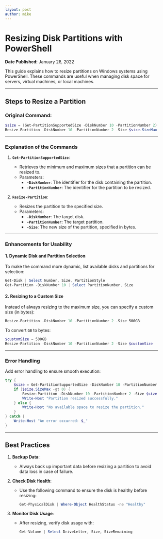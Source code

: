```yaml
---
layout: post
author: mike
---
```


# Resizing Disk Partitions with PowerShell

**Date Published**: January 28, 2022

This guide explains how to resize partitions on Windows systems using PowerShell. These commands are useful when managing disk space for servers, virtual machines, or local machines.

---

## **Steps to Resize a Partition**

### Original Command:
```powershell
$size = (Get-PartitionSupportedSize -DiskNumber 10 -PartitionNumber 2)
Resize-Partition -DiskNumber 10 -PartitionNumber 2 -Size $size.SizeMax
```

---

### **Explanation of the Commands**

1. **`Get-PartitionSupportedSize`**:
   - Retrieves the minimum and maximum sizes that a partition can be resized to.
   - Parameters:
     - **`-DiskNumber`**: The identifier for the disk containing the partition.
     - **`-PartitionNumber`**: The identifier for the partition to be resized.

2. **`Resize-Partition`**:
   - Resizes the partition to the specified size.
   - Parameters:
     - **`-DiskNumber`**: The target disk.
     - **`-PartitionNumber`**: The target partition.
     - **`-Size`**: The new size of the partition, specified in bytes.

---

### **Enhancements for Usability**

#### 1. **Dynamic Disk and Partition Selection**
To make the command more dynamic, list available disks and partitions for selection:
```powershell
Get-Disk | Select Number, Size, PartitionStyle
Get-Partition -DiskNumber 10 | Select PartitionNumber, Size
```

#### 2. **Resizing to a Custom Size**
Instead of always resizing to the maximum size, you can specify a custom size (in bytes):
```powershell
Resize-Partition -DiskNumber 10 -PartitionNumber 2 -Size 500GB
```

To convert `GB` to bytes:
```powershell
$customSize = 500GB
Resize-Partition -DiskNumber 10 -PartitionNumber 2 -Size $customSize
```

---

### **Error Handling**

Add error handling to ensure smooth execution:
```powershell
try {
    $size = Get-PartitionSupportedSize -DiskNumber 10 -PartitionNumber 2
    if ($size.SizeMax -gt 0) {
        Resize-Partition -DiskNumber 10 -PartitionNumber 2 -Size $size.SizeMax
        Write-Host "Partition resized successfully."
    } else {
        Write-Host "No available space to resize the partition."
    }
} catch {
    Write-Host "An error occurred: $_"
}
```

---

## **Best Practices**

1. **Backup Data**:
   - Always back up important data before resizing a partition to avoid data loss in case of failure.

2. **Check Disk Health**:
   - Use the following command to ensure the disk is healthy before resizing:
     ```powershell
     Get-PhysicalDisk | Where-Object HealthStatus -ne "Healthy"
     ```

3. **Monitor Disk Usage**:
   - After resizing, verify disk usage with:
     ```powershell
     Get-Volume | Select DriveLetter, Size, SizeRemaining
     ```
